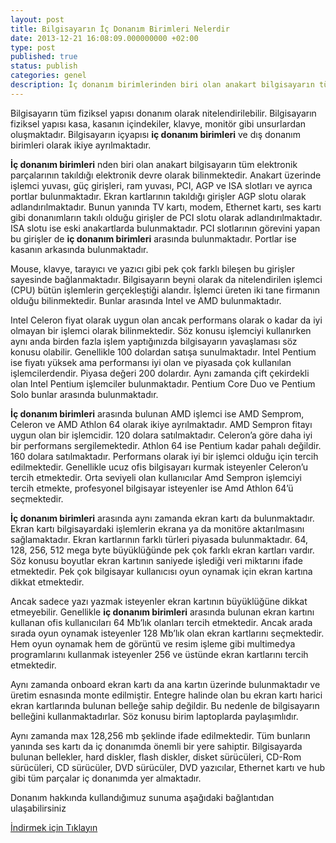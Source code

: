 ```yaml
---
layout: post
title: Bilgisayarın İç Donanım Birimleri Nelerdir
date: 2013-12-21 16:08:09.000000000 +02:00
type: post
published: true
status: publish
categories: genel
description: İç donanım birimlerinden biri olan anakart bilgisayarın tüm elektronik parçalarının takıldığı elektronik devre olarak bilinmektedir
---
```


Bilgisayarın tüm fiziksel yapısı donanım olarak nitelendirilebilir. Bilgisayarın fiziksel yapısı kasa, kasanın içindekiler, klavye, monitör gibi unsurlardan oluşmaktadır. Bilgisayarın içyapısı **iç donanım birimleri** ve dış donanım birimleri olarak ikiye ayrılmaktadır.

**İç donanım birimleri** nden biri olan anakart bilgisayarın tüm elektronik parçalarının takıldığı elektronik devre olarak bilinmektedir. Anakart üzerinde işlemci yuvası, güç girişleri, ram yuvası, PCI, AGP ve ISA slotları ve ayrıca portlar bulunmaktadır. Ekran kartlarının takıldığı girişler AGP slotu olarak adlandırılmaktadır. Bunun yanında TV kartı, modem, Ethernet kartı, ses kartı gibi donanımların takılı olduğu girişler de PCI slotu olarak adlandırılmaktadır. ISA slotu ise eski anakartlarda bulunmaktadır. PCI slotlarının görevini yapan bu girişler de **iç donanım birimleri** arasında bulunmaktadır. Portlar ise kasanın arkasında bulunmaktadır.

Mouse, klavye, tarayıcı ve yazıcı gibi pek çok farklı bileşen bu girişler sayesinde bağlanmaktadır. Bilgisayarın beyni olarak da nitelendirilen işlemci (CPU) bütün işlemlerin gerçekleştiği alandır. İşlemci üreten iki tane firmanın olduğu bilinmektedir. Bunlar arasında Intel ve AMD bulunmaktadır.

Intel Celeron fiyat olarak uygun olan ancak performans olarak o kadar da iyi olmayan bir işlemci olarak bilinmektedir. Söz konusu işlemciyi kullanırken aynı anda birden fazla işlem yaptığınızda bilgisayarın yavaşlaması söz konusu olabilir. Genellikle 100 dolardan satışa sunulmaktadır. Intel Pentium ise fiyatı yüksek ama performansı iyi olan ve piyasada çok kullanılan işlemcilerdendir. Piyasa değeri 200 dolardır. Aynı zamanda çift çekirdekli olan Intel Pentium işlemciler bulunmaktadır. Pentium Core Duo ve Pentium Solo bunlar arasında bulunmaktadır.

**İç donanım birimleri** arasında bulunan AMD işlemci ise AMD Semprom, Celeron ve AMD Athlon 64 olarak ikiye ayrılmaktadır. AMD Sempron fitayı uygun olan bir işlemcidir. 120 dolara satılmaktadır. Celeron’a göre daha iyi bir performans sergilemektedir. Athlon 64 ise Pentium kadar pahalı değildir. 160 dolara satılmaktadır. Performans olarak iyi bir işlemci olduğu için tercih edilmektedir. Genellikle ucuz ofis bilgisayarı kurmak isteyenler Celeron’u tercih etmektedir. Orta seviyeli olan kullanıcılar Amd Sempron işlemciyi tercih etmekte, profesyonel bilgisayar isteyenler ise Amd Athlon 64’ü seçmektedir.

**İç donanım birimleri** arasında aynı zamanda ekran kartı da bulunmaktadır. Ekran kartı bilgisayardaki işlemlerin ekrana ya da monitöre aktarılmasını sağlamaktadır. Ekran kartlarının farklı türleri piyasada bulunmaktadır. 64, 128, 256, 512 mega byte büyüklüğünde pek çok farklı ekran kartları vardır. Söz konusu boyutlar ekran kartının saniyede işlediği veri miktarını ifade etmektedir. Pek çok bilgisayar kullanıcısı oyun oynamak için ekran kartına dikkat etmektedir.

Ancak sadece yazı yazmak isteyenler ekran kartının büyüklüğüne dikkat etmeyebilir. Genellikle **iç donanım birimleri** arasında bulunan ekran kartını kullanan ofis kullanıcıları 64 Mb’lık olanları tercih etmektedir. Ancak arada sırada oyun oynamak isteyenler 128 Mb’lık olan ekran kartlarını seçmektedir. Hem oyun oynamak hem de görüntü ve resim işleme gibi multimedya programlarını kullanmak isteyenler 256 ve üstünde ekran kartlarını tercih etmektedir.

Aynı zamanda onboard ekran kartı da ana kartın üzerinde bulunmaktadır ve üretim esnasında monte edilmiştir. Entegre halinde olan bu ekran kartı harici ekran kartlarında bulunan belleğe sahip değildir. Bu nedenle de bilgisayarın belleğini kullanmaktadırlar. Söz konusu birim laptoplarda paylaşımlıdır.

Aynı zamanda max 128,256 mb şeklinde ifade edilmektedir. Tüm bunların yanında ses kartı da iç donanımda önemli bir yere sahiptir. Bilgisayarda bulunan bellekler, hard diskler, flash diskler, disket sürücüleri, CD-Rom sürücüleri, CD sürücüler, DVD sürücüler, DVD yazıcılar, Ethernet kartı ve hub gibi tüm parçalar iç donanımda yer almaktadır.

Donanım hakkında kullandığımuz sunuma aşağıdaki bağlantıdan ulaşabilirsiniz

[İndirmek için Tıklayın](https://mertcangokgoz.com/Downloads/Donanim.Asil.Sunu.T.K.L.SH.pptx)
